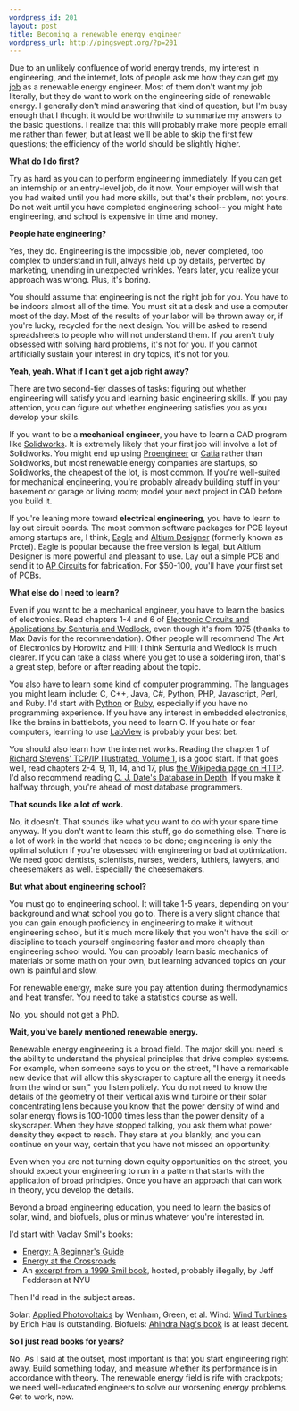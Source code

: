 ```yaml
--- 
wordpress_id: 201
layout: post
title: Becoming a renewable energy engineer
wordpress_url: http://pingswept.org/?p=201
---
```

Due to an unlikely confluence of world energy trends, my interest in engineering, and the internet, lots of people ask me how they can get <a href="http://www.greenmountainengineering.com/brandon_stafford.php">my job</a> as a renewable energy engineer. Most of them don't want my job literally, but they do want to work on the engineering side of renewable energy. I generally don't mind answering that kind of question, but I'm busy enough that I thought it would be worthwhile to summarize my answers to the basic questions. I realize that this will probably make more people email me rather than fewer, but at least we'll be able to skip the first few questions; the efficiency of the world should be slightly higher.

**What do I do first?**

Try as hard as you can to perform engineering immediately. If you can get an internship or an entry-level job, do it now. Your employer will wish that you had waited until you had more skills, but that's their problem, not yours. Do not wait until you have completed engineering school-- you might hate engineering, and school is expensive in time and money.

**People hate engineering?**

Yes, they do. Engineering is the impossible job, never completed, too complex to understand in full, always held up by details, perverted by marketing, unending in unexpected wrinkles. Years later, you realize your approach was wrong. Plus, it's boring.

You should assume that engineering is not the right job for you. You have to be indoors almost all of the time. You must sit at a desk and use a computer most of the day. Most of the results of your labor will be thrown away or, if you're lucky, recycled for the next design. You will be asked to resend spreadsheets to people who will not understand them. If you aren't truly obsessed with solving hard problems, it's not for you. If you cannot artificially sustain your interest in dry topics, it's not for you.

**Yeah, yeah. What if I can't get a job right away?**

There are two second-tier classes of tasks: figuring out whether engineering will satisfy you and learning basic engineering skills. If you pay attention, you can figure out whether engineering satisfies you as you develop your skills.

If you want to be a **mechanical engineer**, you have to learn a CAD program like <a href="http://solidworks.com">Solidworks</a>. It is extremely likely that your first job will involve a lot of Solidworks. You might end up using <a href="http://ptc.com/products/proengineer/">Proengineer</a> or <a href="http://www.3ds.com/products/catia/catia-discovery/">Catia</a> rather than Solidworks, but most renewable energy companies are startups, so Solidworks, the cheapest of the lot, is most common. If you're well-suited for mechanical engineering, you're probably already building stuff in your basement or garage or living room; model your next project in CAD before you build it.

If you're leaning more toward **electrical engineering**, you have to learn to lay out circuit boards. The most common software packages for PCB layout among startups are, I think, <a href="http://www.cadsoftusa.com/">Eagle</a> and <a href="http://www.altium.com/Products/AltiumDesigner/">Altium Designer</a> (formerly known as Protel). Eagle is popular because the free version is legal, but Altium Designer is more powerful and pleasant to use. Lay out a simple PCB and send it to <a href="http://www.apcircuits.com/">AP Circuits</a> for fabrication. For $50-100, you'll have your first set of PCBs.

**What else do I need to learn?**

Even if you want to be a mechanical engineer, you have to learn the basics of electronics. Read chapters 1-4 and 6 of <a href="http://books.google.com/books?id=wwdTAAAAMAAJ">Electronic Circuits and Applications by Senturia and Wedlock</a>, even though it's from 1975 (thanks to Max Davis for the recommendation). Other people will recommend The Art of Electronics by Horowitz and Hill; I think Senturia and Wedlock is much clearer. If you can take a class where you get to use a soldering iron, that's a great step, before or after reading about the topic.

You also have to learn some kind of computer programming. The languages you might learn include: C, C++, Java, C#, Python, PHP, Javascript, Perl, and Ruby. I'd start with <a href="http://diveintopython.org/">Python</a> or <a href="http://poignantguide.net/ruby/chapter-3.html">Ruby</a>, especially if you have no programming experience. If you have any interest in embedded electronics, like the brains in battlebots, you need to learn C. If you hate or fear computers, learning to use <a href="http://www.ni.com/labview/whatis/">LabView</a> is probably your best bet.

You should also learn how the internet works. Reading the chapter 1 of <a href="http://www.amazon.com/exec/obidos/ISBN=0201633469/wrichardstevensA/">Richard Stevens' TCP/IP Illustrated, Volume 1</a>, is a good start. If that goes well, read chapters 2-4, 9, 11, 14, and 17, plus <a href="http://en.wikipedia.org/wiki/Hypertext_Transfer_Protocol">the Wikipedia page on HTTP</a>. I'd also recommend reading <a href="http://oreilly.com/catalog/9780596100124/">C. J. Date's Database in Depth</a>. If you make it halfway through, you're ahead of most database programmers.

**That sounds like a lot of work.**

No, it doesn't. That sounds like what you want to do with your spare time anyway. If you don't want to learn this stuff, go do something else. There is a lot of work in the world that needs to be done; engineering is only the optimal solution if you're obsessed with engineering or bad at optimization. We need good dentists, scientists, nurses, welders, luthiers, lawyers, and cheesemakers as well. Especially the cheesemakers.

**But what about engineering school?**

You must go to engineering school. It will take 1-5 years, depending on your background and what school you go to. There is a very slight chance that you can gain enough proficiency in engineering to make it without engineering school, but it's much more likely that you won't have the skill or discipline to teach yourself engineering faster and more cheaply than engineering school would. You can probably learn basic mechanics of materials or some math on your own, but learning advanced topics on your own is painful and slow.

For renewable energy, make sure you pay attention during thermodynamics and heat transfer. You need to take a statistics course as well.

No, you should not get a PhD.

**Wait, you've barely mentioned renewable energy.**

Renewable energy engineering is a broad field. The major skill you need is the ability to understand the physical principles that drive complex systems. For example, when someone says to you on the street, "I have a remarkable new device that will allow this skyscraper to capture all the energy it needs from the wind or sun," you listen politely. You do not need to know the details of the geometry of their vertical axis wind turbine or their solar concentrating lens because you know that the power density of wind and solar energy flows is 100-1000 times less than the power density of a skyscraper. When they have stopped talking, you ask them what power density they expect to reach. They stare at you blankly, and you can continue on your way, certain that you have not missed an opportunity.

Even when you are not turning down equity opportunities on the street, you should expect your engineering to run in a pattern that starts with the application of broad principles. Once you have an approach that can work in theory, you develop the details.

Beyond a broad engineering education, you need to learn the basics of solar, wind, and biofuels, plus or minus whatever you're interested in.

I'd start with Vaclav Smil's books:
<ul>
<li><a href="http://books.google.com/books?id=lm1WAAAACAAJ">Energy: A Beginner's Guide</a></li>
<li><a href="http://books.google.com/books?id=2UM6KSEMoLUC">Energy at the Crossroads</a></li>
<li>An <a href="http://itp.nyu.edu/sustainability/energy/texts/smil_EnergyBiosphereCivilization1999.pdf">excerpt from a 1999 Smil book</a>, hosted, probably illegally, by Jeff Feddersen at NYU</li>
</ul>

Then I'd read in the subject areas.

Solar: <a href="http://books.google.com/books?id=O3V-D5U3cWMC">Applied Photovoltaics</a> by Wenham, Green, et al.
Wind: <a href="http://books.google.com/books?id=Z4bhObd65IAC">Wind Turbines</a> by Erich Hau is outstanding.
Biofuels: <a href="http://books.google.com/books?id=SHNg1o0xdv8C">Ahindra Nag's book</a> is at least decent.

**So I just read books for years?**

No. As I said at the outset, most important is that you start engineering right away. Build something today, and measure whether its performance is in accordance with theory. The renewable energy field is rife with crackpots; we need well-educated engineers to solve our worsening energy problems. Get to work, now.
